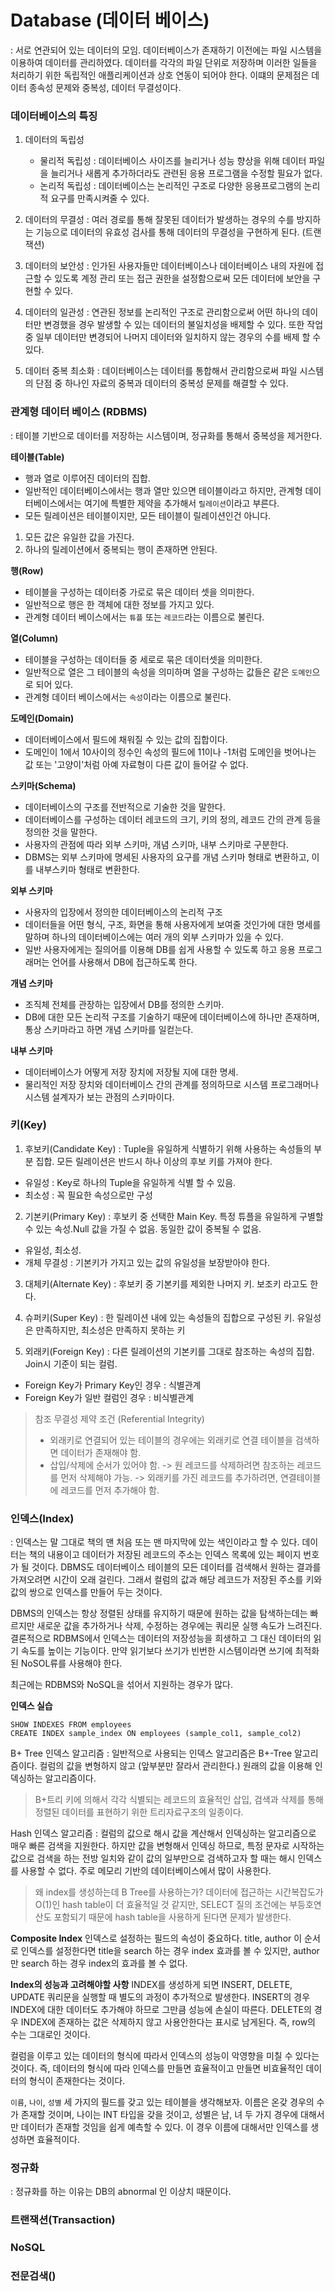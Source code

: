 # Database (데이터 베이스)
: 서로 연관되어 있는 데이터의 모임. 데이터베이스가 존재하기 이전에는 파일 시스템을 이용하여 데이터를 관리하였다. 데이터를 각각의 파일 단위로 저장하며 이러한 일들을 처리하기 위한 독립적인 애플리케이션과 상호 연동이 되어야 한다. 이떄의 문제점은 데이터 종속성 문제와 중복성, 데이터 무결성이다.

### 데이터베이스의 특징
1. 데이터의 독립성
    - 물리적 독립성 : 데이터베이스 사이즈를 늘리거나 성능 향상을 위해 데이터 파일을 늘리거나 새롭게 추가하더라도 관련된 응용 프로그램을 수정할 필요가 없다.
    - 논리적 독립성 : 데이터베이스는 논리적인 구조로 다양한 응용프로그램의 논리적 요구를 만족시켜줄 수 있다.

2. 데이터의 무결성
: 여러 경로를 통해 잘못된 데이터가 발생하는 경우의 수를 방지하는 기능으로 데이터의 유효성 검사를 통해 데이터의 무결성을 구현하게 된다. (트랜잭션)

3. 데이터의 보안성
: 인가된 사용자들만 데이터베이스나 데이터베이스 내의 자원에 접근할 수 있도록 계정 관리 또는 접근 권한을 설정함으로써 모든 데이터에 보안을 구현할 수 있다.

4. 데이터의 일관성
: 연관된 정보를 논리적인 구조로 관리함으로써 어떤 하나의 데이터만 변경했을 경우 발생할 수 있는 데이터의 불일치성을 배제할 수 있다. 또한 작업 중 일부 데이터만 변경되어 나머지 데이터와 일치하지 않는 경우의 수를 배제 할 수 있다.

5. 데이터 중복 최소화
: 데이터베이스는 데이터를 통합해서 관리함으로써 파일 시스템의 단점 중 하나인 자료의 중복과 데이터의 중복성 문제를 해결할 수 있다.

### 관계형 데이터 베이스 (RDBMS)
: 테이블 기반으로 데이터를 저장하는 시스템이며, 정규화를 통해서 중복성을 제거한다.

__테이블(Table)__
- 행과 열로 이루어진 데이터의 집합.
- 일반적인 데이터베이스에서는 행과 열만 있으면 테이블이라고 하지만, 관계형 데이터베이스에서는 여기에 특별한 제약을 추가해서 `릴레이션`이라고 부른다.
- 모든 릴레이션은 테이블이지만, 모든 테이블이 릴레이션인건 아니다.

1. 모든 값은 유일한 값을 가진다.
2. 하나의 릴레이션에서 중복되는 행이 존재하면 안된다.

__행(Row)__
- 테이블을 구성하는 데이터중 가로로 묶은 데이터 셋을 의미한다.
- 일반적으로 행은 한 객체에 대한 정보를 가지고 있다.
- 관계형 데이터 베이스에서는 `튜플` 또는 `레코드`라는 이름으로 불린다.

__열(Column)__
- 테이블을 구성하는 데이터들 중 세로로 묶은 데이터셋을 의미한다.
- 일반적으로 열은 그 테이블의 속성을 의미하며 열을 구성하는 값들은 같은 `도메인`으로 되어 있다.
- 관계형 데이터 베이스에서는 `속성`이라는 이름으로 불린다.

__도메인(Domain)__
- 데이터베이스에서 필드에 채워질 수 있는 값의 집합이다.
- 도메인이 1에서 10사이의 정수인 속성의 필드에 11이나 -1처럼 도메인을 벗어나는 값 또는 '고양이'처럼 아예 자료형이 다른 값이 들어갈 수 없다.

__스키마(Schema)__
- 데이터베이스의 구조를 전반적으로 기술한 것을 말한다.
- 데이터베이스를 구성하는 데이터 레코드의 크기, 키의 정의, 레코드 간의 관계 등을 정의한 것을 말한다.
- 사용자의 관점에 따라 외부 스키마, 개념 스키마, 내부 스키마로 구분한다.
- DBMS는 외부 스키마에 명세된 사용자의 요구를 개념 스키마 형태로 변환하고, 이를 내부스키마 형태로 변환한다.

__외부 스키마__
- 사용자의 입장에서 정의한 데이터베이스의 논리적 구조
- 데이터들을 어떤 형식, 구조, 화면을 통해 사용자에게 보여줄 것인가에 대한 명세를 말하며 하나의 데이터베이스에는 여러 개의 외부 스키마가 있을 수 있다.
- 일반 사용자에게는 질의어를 이용해 DB를 쉽게 사용할 수 있도록 하고 응용 프로그래머는 언어를 사용해서 DB에 접근하도록 한다.

__개념 스키마__
- 조직체 전체를 관장하는 입장에서 DB를 정의한 스키마.
- DB에 대한 모든 논리적 구조를 기술하기 때문에 데이터베이스에 하나만 존재하며, 통상 스키마라고 하면 개념 스키마를 일컫는다.

__내부 스키마__
- 데이터베이스가 어떻게 저장 장치에 저장될 지에 대한 명세.
- 물리적인 저장 장치와 데이터베이스 간의 관계를 정의하므로 시스템 프로그래머나 시스템 설계자가 보는 관점의 스키마이다.

### 키(Key)

1. 후보키(Candidate Key)
: Tuple을 유일하게 식별하기 위해 사용하는 속성들의 부분 집합. 모든 릴레이션은 반드시 하나 이상의 후보 키를 가져야 한다.
- 유일성 : Key로 하나의 Tuple을 유일하게 식별 할 수 있음.
- 최소성 : 꼭 필요한 속성으로만 구성

2. 기본키(Primary Key)
: 후보키 중 선택한 Main Key. 특정 튜플을 유일하게 구별할 수 있는 속성.Null 값을 가질 수 없음. 동일한 값이 중복될 수 없음.
- 유일성, 최소성.
- 개체 무결성 : 기본키가 가지고 있는 값의 유일성을 보장받아야 한다.

3. 대체키(Alternate Key)
: 후보키 중 기본키를 제외한 나머지 키. 보조키 라고도 한다.

4. 슈퍼키(Super Key)
: 한 릴레이션 내에 있는 속성들의 집합으로 구성된 키. 유일성은 만족하지만, 최소성은 만족하지 못하는 키

5. 외래키(Foreign Key)
: 다른 릴레이션의 기본키를 그대로 참조하는 속성의 집합. Join시 기준이 되는 컬럼.
- Foreign Key가 Primary Key인 경우 : 식별관계
- Foreign Key가 일반 컬럼인 경우 : 비식별관계

> 참조 무결성 제약 조건 (Referential Integrity)
> - 외래키로 연결되어 있는 테이블의 경우에는 외래키로 연결 테이블을 검색하면 데이터가 존재해야 함.
> - 삽입/삭제에 순서가 있어야 함.
-> 원 레코드를 삭제하려면 참조하는 레코드를 먼저 삭제해야 가능.
-> 외래키를 가진 레코드를 추가하려면, 연결테이블에 레코드를 먼저 추가해야 함.

### 인덱스(Index)
: 인덱스는 말 그대로 책의 맨 처음 또는 맨 마지막에 있는 색인이라고 할 수 있다. 데이터는 책의 내용이고 데이터가 저장된 레코드의 주소는 인덱스 목록에 있는 페이지 번호가 될 것이다. DBMS도 데이터베이스 테이블의 모든 데이터를 검색해서 원하는 결과를 가져오려면 시간이 오래 걸린다. 그래서 컬럼의 값과 해당 레코드가 저장된 주소를 키와 값의 쌍으로 인덱스를 만들어 두는 것이다.

DBMS의 인덱스는 항상 정렬된 상태를 유지하기 때문에 원하는 값을 탐색하는데는 빠르지만 새로운 값을 추가하거나 삭제, 수정하는 경우에는 쿼리문 실행 속도가 느려진다. 결론적으로 RDBMS에서 인덱스는 데이터의 저장성능을 희생하고 그 대신 데이터의 읽기 속도를 높이는 기능이다. 
만약 읽기보다 쓰기가 빈번한 시스템이라면 쓰기에 최적화된 NoSOL류를 사용해야 한다. 

최근에는 RDBMS와 NoSQL을 섞어서 지원하는 경우가 많다.

__인덱스 실습__
```
SHOW INDEXES FROM employees
CREATE INDEX sample_index ON employees (sample_col1, sample_col2)
```

B+ Tree 인덱스 알고리즘
: 일반적으로 사용되는 인덱스 알고리즘은 B+-Tree 알고리즘이다. 컬럼의 값을 변형하지 않고 (앞부분만 잘라서 관리한다.) 원래의 값을 이용해 인덱싱하는 알고리즘이다.

> B+트리
키에 의해서 각각 식별되는 레코드의 효율적인 삽입, 검색과 삭제를 통해 정렬된 데이터를 표현하기 위한 트리자료구조의 일종이다. 


Hash 인덱스 알고리즘
: 컬럼의 값으로 해시 값을 계산해서 인덱싱하는 알고리즘으로 매우 빠른 검색을 지원한다. 하지만 값을 변형해서 인덱싱 하므로, 특정 문자로 시작하는 값으로 검색을 하는 전방 일치와 같이 값의 일부만으로 검색하고자 할 때는 해시 인덱스를 사용할 수 없다. 주로 메모리 기반의 데이터베이스에서 많이 사용한다.

> 왜 index를 생성하는데 B Tree를 사용하는가?
데이터에 접근하는 시간복잡도가 O(1)인 hash table이 더 효율적일 것 같지만, SELECT 질의 조건에는 부등호연산도 포함되기 때문에 hash table을 사용하게 된다면 문제가 발생한다.

__Composite Index__
인덱스로 설정하는 필드의 속성이 중요하다. title, author 이 순서로 인덱스를 설정한다면 title을 search 하는 경우 index 효과를 볼 수 있지만, author만 search 하는 경우 index의 효과를 볼 수 없다.

__Index의 성능과 고려해야할 사항__
INDEX를 생성하게 되면 INSERT, DELETE, UPDATE 쿼리문을 실행할 때 별도의 과정이 추가적으로 발생한다. INSERT의 경우 INDEX에 대한 데이터도 추가해야 하므로 그만큼 성능에 손실이 따른다. DELETE의 경우 INDEX에 존재하는 값은 삭제하지 않고 사용안한다는 표시로 남게된다. 즉, row의 수는 그대로인 것이다.

컬럼을 이루고 있는 데이터의 형식에 따라서 인덱스의 성능이 악영향을 미칠 수 있다는 것이다. 즉, 데이터의 형식에 따라 인덱스를 만들면 효율적이고 만들면 비효율적인 데이터의 형식이 존재한다는 것이다.

`이름`, `나이`, `성별` 세 가지의 필드를 갖고 있는 테이블을 생각해보자. 이름은 온갖 경우의 수가 존재할 것이며, 나이는 INT 타입을 갖을 것이고, 성별은 남, 녀 두 가지 경우에 대해서만 데이터가 존재할 것임을 쉽게 예측할 수 있다. 이 경우 이름에 대해서만 인덱스를 생성하면 효율적이다.

### 정규화
: 정규화를 하는 이유는 DB의 abnormal 인 이상치 때문이다.

### 트랜잭션(Transaction)



### NoSQL


### 전문검색()

